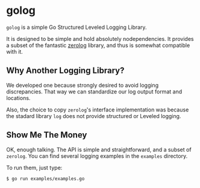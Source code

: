 # golog

`golog` is a simple Go Structured Leveled Logging Library.

It is designed to be simple and hold absolutely nodependencies. It provides a subset of the fantastic [zerolog](https://github.com/rs/zerolog) library, and thus is somewhat compatible with it.

## Why Another Logging Library?

We developed one because strongly desired to avoid logging discrepancies. That way we can standardize our log output format and locations.

Also, the choice to copy `zerolog`'s interface implementation was because the stadard library `log` does not provide structured or Leveled logging.

## Show Me The Money

OK, enough talking. The API is simple and straightforward, and a subset of `zerolog`. You can find several logging examples in the `examples` directory.

To run them, just type:

```(bash)
$ go run examples/examples.go
```
